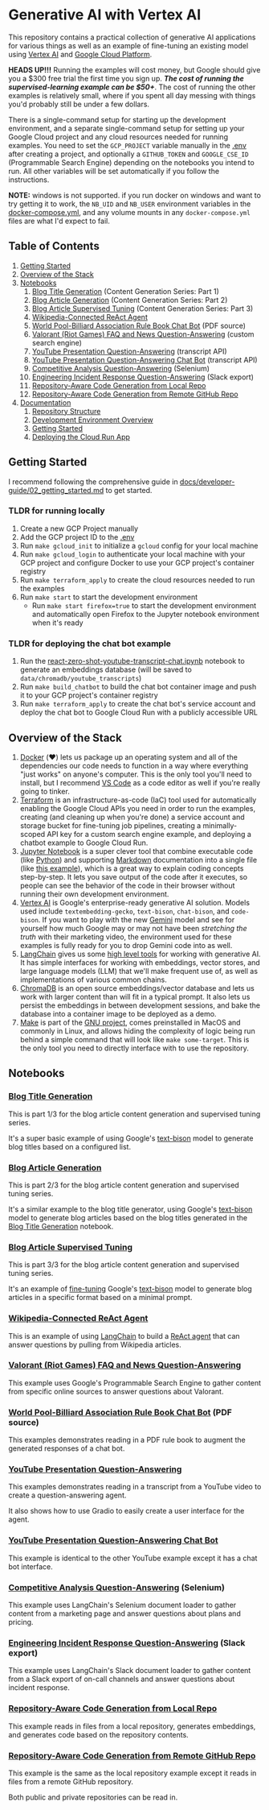 # Generative AI with Vertex AI

This repository contains a practical collection of generative AI applications for various things as well as an example of fine-tuning an existing model using [Vertex AI](https://cloud.google.com/vertex-ai/docs) and [Google Cloud Platform](https://cloud.google.com/).

**HEADS UP!!!** Running the examples will cost money, but Google should give you a $300 free trial the first time you sign up. **_The cost of running the supervised-learning example can be $50+_**. The cost of running the other examples is relatively small, where if you spent all day messing with things you'd probably still be under a few dollars.

There is a single-command setup for starting up the development environment, and a separate single-command setup for setting up your Google Cloud project and any cloud resources needed for running examples. You need to set the `GCP_PROJECT` variable manually in the [.env](.env) after creating a project, and optionally a `GITHUB_TOKEN`  and `GOOGLE_CSE_ID` (Programmable Search Engine) depending on the notebooks you intend to run. All other variables will be set automatically if you follow the instructions.

**NOTE:** windows is not supported. if you run docker on windows and want to try getting it to work, the `NB_UID` and `NB_USER` environment variables in the [docker-compose.yml](docker-compose.yml), and any volume mounts in any `docker-compose.yml` files are what I'd expect to fail.

## Table of Contents

1. [Getting Started](#getting-started)
2. [Overview of the Stack](#overview-of-the-stack)
3. [Notebooks](#notebooks)
    1. [Blog Title Generation](#blog-title-generation) (Content Generation Series: Part 1)
    2. [Blog Article Generation](#blog-article-generation) (Content Generation Series: Part 2)
    3. [Blog Article Supervised Tuning](#blog-article-supervised-tuning) (Content Generation Series: Part 3)
    4. [Wikipedia-Connected ReAct Agent](#wikipedia-connected-react-agent)
    5. [World Pool-Billiard Association Rule Book Chat Bot](#pdf-knowledge-base-retrieval-augmented-generation) (PDF source)
    6. [Valorant (Riot Games) FAQ and News Question-Answering](#valorant-riot-games-faq-and-news-question-answering) (custom search engine)
    7. [YouTube Presentation Question-Answering](#youtube-presentation-question-answering) (transcript API)
    8. [YouTube Presentation Question-Answering Chat Bot](#youtube-presentation-question-answering-chat-bot) (transcript API)
    9. [Competitive Analysis Question-Answering](#competitive-analysis-question-answering) (Selenium)
    10. [Engineering Incident Response Question-Answering](#engineering-incident-response-question-answering) (Slack export)
    11. [Repository-Aware Code Generation from Local Repo](#repository-aware-code-generation-local-repo)
    12. [Repository-Aware Code Generation from Remote GitHub Repo](#repository-aware-code-generation-remote-repo)
4. [Documentation](docs/README.md)
    1. [Repository Structure](docs/developer-guide/00_repository_structure.md)
    2. [Development Environment Overview](docs/developer-guide/01_dev_environment_overview.md)
    3. [Getting Started](docs/developer-guide/02_getting_started.md)
    4. [Deploying the Cloud Run App](docs/developer-guide/03_deploying_cloud_run_app.md)

## Getting Started

I recommend following the comprehensive guide in [docs/developer-guide/02_getting_started.md](docs/developer-guide/02_getting_started.md) to get started.

### TLDR for running locally

1. Create a new GCP Project manually
2. Add the GCP project ID to the [.env](.env)
3. Run `make gcloud_init` to initialize a `gcloud` config for your local machine
4. Run `make gcloud_login` to authenticate your local machine with your GCP project and configure Docker to use your GCP project's container registry
5. Run `make terraform_apply` to create the cloud resources needed to run the examples
6. Run `make start` to start the development environment
    * Run `make start firefox=true` to start the development environment and automatically open Firefox to the Jupyter notebook environment when it's ready

### TLDR for deploying the chat bot example

1. Run the [react-zero-shot-youtube-transcript-chat.ipynb](notebooks/langchain-react-zero-shot-youtube/react-zero-shot-youtube-transcript-chat.ipynb) notebook to generate an embeddings database (will be saved to `data/chromadb/youtube_transcripts`)
2. Run `make build_chatbot` to build the chat bot container image and push it to your GCP project's container registry
3. Run `make terraform_apply` to create the chat bot's service account and deploy the chat bot to Google Cloud Run with a publicly accessible URL

## Overview of the Stack

1. [Docker](https://www.docker.com/products/docker-desktop/) (❤️) lets us package up an operating system and all of the dependencies our code needs to function in a way where everything "just works" on anyone's computer. This is the only tool you'll need to install, but I recommend [VS Code](https://code.visualstudio.com/) as a code editor as well if you're really going to tinker.
2. [Terraform](https://www.terraform.io/) is an infrastructure-as-code (IaC) tool used for automatically enabling the Google Cloud APIs you need in order to run the examples, creating (and cleaning up when you're done) a service account and storage bucket for fine-tuning job pipelines, creating a minimally-scoped API key for a custom search engine example, and deploying a chatbot example to Google Cloud Run.
3. [Jupyter Notebook](https://jupyter-notebook-beginner-guide.readthedocs.io/en/latest/what_is_jupyter.html) is a super clever tool that combine executable code (like [Python](https://www.python.org/)) and supporting [Markdown](https://www.markdownguide.org/) documentation into a single file (like [this example](https://github.com/stevenaldinger/generative-ai-temp-private/blob/main/notebooks/langchain-react-zero-shot-pdf/react-zero-shot-pdf-source.ipynb)), which is a great way to explain coding concepts step-by-step. It lets you save output of the code after it executes, so people can see the behavior of the code in their browser without running their own development environment.
4. [Vertex AI](https://cloud.google.com/vertex-ai) is Google's enterprise-ready generative AI solution. Models used include `textembedding-gecko`, `text-bison`, `chat-bison`, and `code-bison`. If you want to play with the new [Gemini](https://deepmind.google/technologies/gemini/#introduction) model and see for yourself how much Google may or may not have been _stretching the truth_ with their marketing video, the environment used for these examples is fully ready for you to drop Gemini code into as well.
5. [LangChain](https://www.langchain.com/) gives us some [high level tools](https://python.langchain.com/docs/use_cases/question_answering/) for working with generative AI. It has simple interfaces for working with embeddings, vector stores, and large language models (LLM) that we'll make frequent use of, as well as implementations of various common chains.
6. [ChromaDB](https://www.trychroma.com/) is an open source embeddings/vector database and lets us work with larger content than will fit in a typical prompt. It also lets us persist the embeddings in between development sessions, and bake the database into a container image to be deployed as a demo.
7. [Make](https://www.gnu.org/software/make/) is part of the [GNU project](https://www.gnu.org/home.en.html), comes preinstalled in MacOS and commonly in Linux, and allows hiding the complexity of logic being run behind a simple command that will look like `make some-target`. This is the only tool you need to directly interface with to use the repository.

## Notebooks

<a id="blog-title-generation"></a>

### [Blog Title Generation](notebooks/blog-title-generation/blog-title-generation.ipynb)

This is part 1/3 for the blog article content generation and supervised tuning series.

It's a super basic example of using Google's [text-bison](https://cloud.google.com/vertex-ai/docs/generative-ai/model-reference/text) model to generate blog titles based on a configured list.

<a id="blog-article-generation"></a>

### [Blog Article Generation](notebooks/blog-article-generation/blog-article-generation.ipynb)

This is part 2/3 for the blog article content generation and supervised tuning series.

It's a similar example to the blog title generator, using Google's [text-bison](https://cloud.google.com/vertex-ai/docs/generative-ai/model-reference/text) model to generate blog articles based on the blog titles generated in the [Blog Title Generation](./notebooks/blog-title-generation/) notebook.

<a id="blog-article-supervised-tuning"></a>

### [Blog Article Supervised Tuning](notebooks/blog-article-supervised-tuning/blog-article-supervised-tuning.ipynb)

This is part 3/3 for the blog article content generation and supervised tuning series.

It's an example of [fine-tuning](https://cloud.google.com/vertex-ai/docs/generative-ai/models/tune-text-models-supervised) Google's [text-bison](https://cloud.google.com/vertex-ai/docs/generative-ai/model-reference/text) model to generate blog articles in a specific format based on a minimal prompt.

<a id="wikipedia-connected-react-agent"></a>

### [Wikipedia-Connected ReAct Agent](notebooks/langchain-react-docstore-wikipedia/react-docstore-wikipedia-source.ipynb)

This is an example of using [LangChain](https://www.langchain.com/) to build a [ReAct agent](https://python.langchain.com/docs/modules/agents/agent_types/react) that can answer questions by pulling from Wikipedia articles.

<a id="valorant-riot-games-faq-and-news-question-answering"></a>

### [Valorant (Riot Games) FAQ and News Question-Answering](notebooks/langchain-react-zero-shot-custom-search-engine/react-zero-shot-custom-search-engine.ipynb)

This example uses Google's Programmable Search Engine to gather content from specific online sources to answer questions about Valorant.

<a id="world-pool-billiard-association-rule-book-chat-bot"></a>

### [World Pool-Billiard Association Rule Book Chat Bot](notebooks/langchain-react-zero-shot-pdf/react-zero-shot-pdf-source.ipynb) (PDF source)

This examples demonstrates reading in a PDF rule book to augment the generated responses of a chat bot.

<a id="youtube-presentation-question-answering"></a>

### [YouTube Presentation Question-Answering](notebooks/langchain-react-zero-shot-youtube/react-zero-shot-youtube-transcript.ipynb)

This examples demonstrates reading in a transcript from a YouTube video to create a question-answering agent.

It also shows how to use Gradio to easily create a user interface for the agent.

<a id="youtube-presentation-question-answering-chat-bot"></a>

### [YouTube Presentation Question-Answering Chat Bot](notebooks/langchain-react-zero-shot-youtube/react-zero-shot-youtube-transcript-chat.ipynb)

This example is identical to the other YouTube example except it has a chat bot interface.

<a id="competitive-analysis-question-answering"></a>

### [Competitive Analysis Question-Answering](notebooks/langchain-selenium-url/react-zero-shot-selenium-url.ipynb) (Selenium)

This example uses LangChain's Selenium document loader to gather content from a marketing page and answer questions about plans and pricing.

<a id="engineering-incident-response-question-answering"></a>

### [Engineering Incident Response Question-Answering](notebooks/langchain-react-zero-shot-slack/react-zero-shot-slack-source.ipynb) (Slack export)

This example uses LangChain's Slack document loader to gather content from a Slack export of on-call channels and answer questions about incident response.

<a id="repository-aware-code-generation-local-repo"></a>

### [Repository-Aware Code Generation from Local Repo](notebooks/langchain-local-repo-code-generation/langchain-local-repo-code-generation.ipynb)

This example reads in files from a local repository, generates embeddings, and generates code based on the repository contents.

<a id="repository-aware-code-generation-remote-repo"></a>

### [Repository-Aware Code Generation from Remote GitHub Repo](notebooks/langchain-github-repo-code-generation/langchain-github-repo-code-generation.ipynb)

This example is the same as the local repository example except it reads in files from a remote GitHub repository.

Both public and private repositories can be read in.
